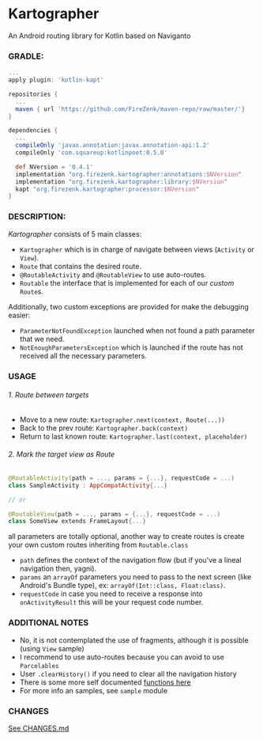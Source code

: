 # Kartographer

An Android routing library for Kotlin based on Naviganto

### GRADLE:

```groovy
...
apply plugin: 'kotlin-kapt'

repositories {
  ...
  maven { url 'https://github.com/FireZenk/maven-repo/raw/master/'}
}

dependencies {
  ...
  compileOnly 'javax.annotation:javax.annotation-api:1.2'
  compileOnly 'com.squareup:kotlinpoet:0.5.0'

  def NVersion = '0.4.1'
  implementation "org.firezenk.kartographer:annotations:$NVersion"
  implementation "org.firezenk.kartographer:library:$NVersion"
  kapt "org.firezenk.kartographer:processor:$NVersion"
}
```

### DESCRIPTION:

_Kartographer_ consists of 5 main classes:
- `Kartographer` which is in charge of navigate between views (`Activity` or `View`).
- `Route` that contains the desired route.
- `@RoutableActivity` and `@RoutableView` to use auto-routes.
- `Routable` the interface that is implemented for each of our _custom_ `Route`s.

Additionally, two custom exceptions are provided for make the debugging easier:
- `ParameterNotFoundException` launched when not found a path parameter that we need.
- `NotEnoughParametersException` which is launched if the route has not received all the necessary parameters.

### USAGE

###### 1. Route between targets

- Move to a new route:
`Kartographer.next(context, Route(...))`
- Back to the prev route:
`Kartographer.back(context)`
- Return to last known route:
`Kartographer.last(context, placeholder)`

###### 2. Mark the target view as Route

```kotlin
@RoutableActivity(path = ..., params = {...}, requestCode = ...)
class SampleActivity : AppCompatActivity{...}

// or

@RoutableView(path = ..., params = {...}, requestCode = ...)
class SomeView extends FrameLayout{...}
```

all parameters are totally optional, another way to create routes is create your own custom routes inheriting from `Routable.class`

- `path` defines the context of the navigation flow (but if you've a lineal navigation then, yagni).
- `params` an `arrayOf` parameters you need to pass to the next screen (like Android's Bundle type), ex: `arrayOf(Int::class, Float:class)`.
- `requestCode` in case you need to receive a response into `onActivityResult` this will be your request code number.

### ADDITIONAL NOTES

- No, it is not contemplated the use of fragments, although it is possible (using `View` sample)
- I recommend to use auto-routes because you can avoid to use `Parcelables`
- User `.clearHistory()` if you need to clear all the navigation history
- There is some more self documented [functions here](https://github.com/FireZenk/Kartographer/blob/develop/library/src/main/java/org/firezenk/kartographer/library/IKartographer.kt)
- For more info an samples, see `sample` module

### CHANGES

[See CHANGES.md](https://github.com/FireZenk/Kartographer/blob/develop/CHANGES.md)
